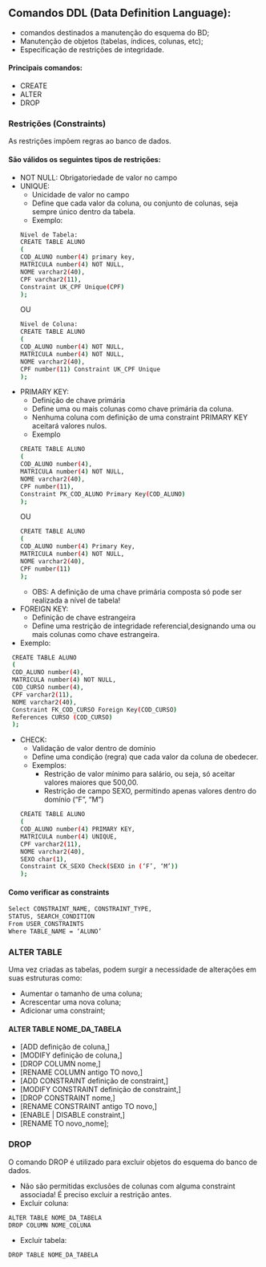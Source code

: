 ## Comandos DDL (Data Definition Language):
- comandos destinados a manutenção do esquema do BD;
- Manutenção de objetos (tabelas, índices, colunas, etc);
- Especificação de restrições de integridade.

#### Principais comandos:
- CREATE
- ALTER
- DROP

### Restrições (Constraints)
As restrições impõem regras ao banco de dados.
#### São válidos os seguintes tipos de restrições:
- NOT NULL: 
Obrigatoriedade de valor no campo
- UNIQUE:
  - Unicidade de valor no campo
  - Define que cada valor da coluna, ou conjunto de colunas, seja
sempre único dentro da tabela.
  - Exemplo:
  ```sh
  Nivel de Tabela: 
  CREATE TABLE ALUNO
  (
  COD_ALUNO number(4) primary key,
  MATRICULA number(4) NOT NULL,
  NOME varchar2(40),
  CPF varchar2(11),
  Constraint UK_CPF Unique(CPF)
  );
  ```
  OU
  ```sh
  Nivel de Coluna: 
  CREATE TABLE ALUNO
  (
  COD_ALUNO number(4) NOT NULL,
  MATRICULA number(4) NOT NULL,
  NOME varchar2(40),
  CPF number(11) Constraint UK_CPF Unique
  );
  ```
- PRIMARY KEY:
  - Definição de chave primária
  - Define uma ou mais colunas como chave primária da coluna.
  - Nenhuma coluna com definição de uma constraint PRIMARY KEY aceitará valores nulos.
  - Exemplo 
  ```sh
  CREATE TABLE ALUNO
  (
  COD_ALUNO number(4),
  MATRICULA number(4) NOT NULL,
  NOME varchar2(40),
  CPF number(11),
  Constraint PK_COD_ALUNO Primary Key(COD_ALUNO)
  );
  ```
  OU
  ```sh
  CREATE TABLE ALUNO
  (
  COD_ALUNO number(4) Primary Key,
  MATRICULA number(4) NOT NULL,
  NOME varchar2(40),
  CPF number(11)
  );
  ```
  - OBS: A definição de uma chave primária composta só pode ser realizada a nível de tabela!
- FOREIGN KEY:
  - Definição de chave estrangeira
  - Define uma restrição de integridade referencial,designando uma ou mais colunas como chave
estrangeira.
 - Exemplo:
 ```sh
  CREATE TABLE ALUNO
  (
  COD_ALUNO number(4),
  MATRICULA number(4) NOT NULL,
  COD_CURSO number(4),
  CPF varchar2(11),
  NOME varchar2(40),
  Constraint FK_COD_CURSO Foreign Key(COD_CURSO)
  References CURSO (COD_CURSO)
  );
 
 ```
- CHECK:
  - Validação de valor dentro de domínio
  - Define uma condição (regra) que cada valor da coluna de obedecer.
  - Exemplos:
    - Restrição de valor mínimo para salário, ou seja, só aceitar valores maiores que 500,00.
    - Restrição de campo SEXO, permitindo apenas valores dentro do domínio (“F”, “M”)
  ```sh
  CREATE TABLE ALUNO
  (
  COD_ALUNO number(4) PRIMARY KEY,
  MATRICULA number(4) UNIQUE,
  CPF varchar2(11),
  NOME varchar2(40),
  SEXO char(1),
  Constraint CK_SEXO Check(SEXO in (‘F’, ‘M’))
  );
  ```
  
#### Como verificar as constraints
```sh
Select CONSTRAINT_NAME, CONSTRAINT_TYPE,
STATUS, SEARCH_CONDITION
From USER_CONSTRAINTS
Where TABLE_NAME = ‘ALUNO’
```

### ALTER TABLE
Uma vez criadas as tabelas, podem surgir a necessidade de alterações em suas estruturas como:
- Aumentar o tamanho de uma coluna;
- Acrescentar uma nova coluna;
- Adicionar uma constraint;

#### ALTER TABLE NOME_DA_TABELA
  - [ADD definição de coluna,]
  - [MODIFY definição de coluna,]
  - [DROP COLUMN nome,]
  - [RENAME COLUMN antigo TO novo,]
  - [ADD CONSTRAINT definição de constraint,] 
  - [MODIFY CONSTRAINT definição de constraint,]
  - [DROP CONSTRAINT nome,]
  - [RENAME CONSTRAINT antigo TO novo,]
  - [ENABLE | DISABLE constraint,]
  - [RENAME TO novo_nome];
  
  ### DROP 
O comando DROP é utilizado para excluir objetos do esquema do banco de dados.
- Não são permitidas exclusões de colunas com alguma constraint associada! É preciso excluir a restrição
antes.
- Excluir coluna: 
```sh
ALTER TABLE NOME_DA_TABELA
DROP COLUMN NOME_COLUNA
```
- Excluir tabela:
```sh
DROP TABLE NOME_DA_TABELA
```
